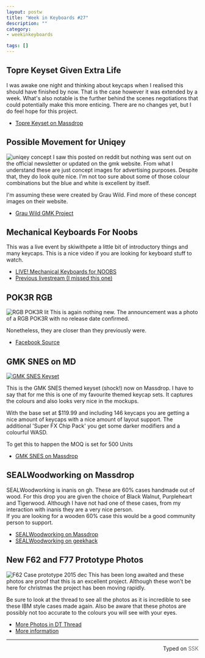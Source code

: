 ```yaml
---
layout: postw
title: "Week in Keyboards #27"
description: ""
category: 
- weekinkeyboards 

tags: []
---
```


## Topre Keyset Given Extra Life
I was awake one night and thinking about keycaps when I realised this should have finished by now. That is the case however it was extended by a week. What's also notable is the further behind the scenes negotiations that could potentially make this more enticing. There are no changes yet, but I do feel hope for this project.

* [Topre Keyset on Massdrop](https://www.massdrop.com/buy/custom-topre-keycap-set?mode=guest_open)

## Possible Movement for Uniqey
![uniqey concept](https://i.imgur.com/p4tdbnM.jpg)
I saw this posted on reddit but nothing was sent out on the official newsletter or updated on the gmk website. From what I understand these are just concept images for advertising purposes. Despite that, they do look quite nice. I'm not too sure about some of those colour combinations but the blue and white is excellent by itself.

I'm assuming these were created by Grau Wild. Find more of these concept images on their website.

* [Grau Wild GMK Project](https://www.grau-wild.de/work/gmk-electronic-design/)

## Mechanical Keyboards For Noobs
This was a live event by skiwithpete a little bit of introductory things and many keycaps. This is a nice video if you are looking for keyboard stuff to watch.

* [LIVE! Mechanical Keyboards for NOOBS](https://youtu.be/ulkckvz-JqI)
* [Previous livestream (I missed this one)](https://youtu.be/BfS_VfTSrHw)

## POK3R RGB
![RGB POK3R lit](https://i.imgur.com/CgN5w1r.jpg)
This is again nothing new. The announcement was a photo of a RGB POK3R with no release date confirmed.

Nonetheless, they are closer than they previously were.

* [Facebook Source](https://www.facebook.com/Vortexgear/posts/964738210260556)

## GMK SNES on MD
[![GMK SNES Keyset](https://i.imgur.com/RZlgKJ8.jpg)](https://www.massdrop.com/buy/gmk-snes-keycap-set?mode=guest_open)

This is the GMK SNES themed keyset (shock!) now on Massdrop. I have to say that for me this is one of my favourite themed keycap sets. It captures the colours and also looks very nice in the mockups.

With the base set at $119.99 and including 146 keycaps you are getting a nice amount of keycaps with a nice amount of layout support. The additional 'Super FX Chip Pack' you get some darker modifiers and a colourful WASD.

To get this to happen the MOQ is set for 500 Units

* [GMK SNES on Massdrop](https://www.massdrop.com/buy/gmk-snes-keycap-set?mode=guest_open)


## SEALWoodworking on Massdrop
SEALWoodworking is inanis on gh. These are 60% cases handmade out of wood. For this drop you are given the choice of Black Walnut, Purpleheart and Tigerwood. Although I have not had one of these cases, from my interaction with inanis they are a very nice person.   
If you are looking for a wooden 60% case this would be a good community person to support.

* [SEALWoodworking on Massdrop](https://www.massdrop.com/buy/sealwoodworking-60-case?mode_group=open)
* [SEALWoodworking on geekhack](https://geekhack.org/index.php?topic=75471.0)

## New F62 and F77 Prototype Photos
![F62 Case prototype 2015 dec](https://i.imgur.com/EnUFtks.jpg)
This has been long awaited and these photos are proof that this is an excellent project. Although these won't be here for christmas the project has been moving rapidly.  

Be sure to look at the thread to see all the photos as it is incredible to see these IBM style cases made again. Also be aware that these photos are possibly not too accurate to the colours you will see with your eyes. 

* [More Photos in DT Thread](https://deskthority.net/group-buys-f50/brand-new-f62-kishsaver-f77-industrial-model-f-s-made-this-year-t11046-900.html#p273977)
* [More information](/news/2015/11/11/the-kishsaver-f62-and-f77-revival-project/)

------------------------------------------------
 <p style="text-align: right" title="Screwed">Typed on <font color="#6c6c6c">SSK</font></p>
 
